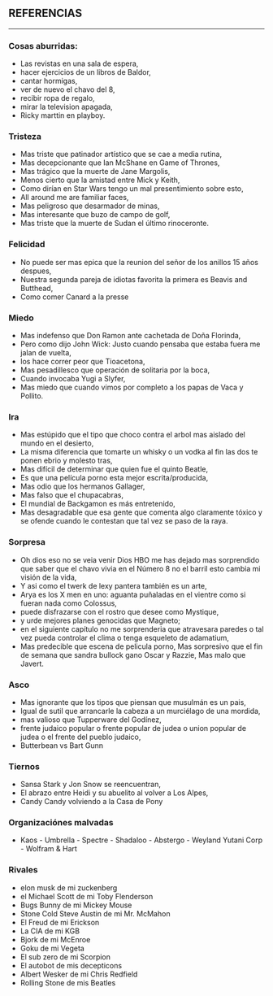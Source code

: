 ## REFERENCIAS
---

### Cosas aburridas:
- Las revistas en una sala de espera, 
- hacer ejercicios de un libros de Baldor, 
- cantar hormigas, 
- ver de nuevo el chavo del 8, 
- recibir ropa de regalo, 
- mirar la television apagada, 
- Ricky marttin en playboy.

### Tristeza
- Mas triste que patinador artístico que se cae a media rutina, 
- Mas decepcionante que Ian McShane en Game of Thrones, 
- Mas trágico que la muerte de Jane Margolis, 
- Menos cierto que la amistad entre Mick y Keith, 
- Como dirían en Star Wars tengo un mal presentimiento sobre esto, 
- All around me are familiar faces, 
- Mas peligroso que desarmador de minas, 
- Mas interesante que buzo de campo de golf, 
- Mas triste que la muerte de Sudan el último rinoceronte.
	
### Felicidad
- No puede ser mas epica que la reunion del señor de los anillos 15 años despues, 
- Nuestra segunda pareja de idiotas favorita la primera es Beavis and Butthead, 
- Como comer Canard a la presse

### Miedo
- Mas indefenso que Don Ramon ante cachetada de Doña Florinda, 
- Pero como dijo John Wick: Justo cuando pensaba que estaba fuera me jalan de vuelta, 
- los hace correr peor que Tioacetona, 
- Mas pesadillesco que operación de solitaria por la boca, 
- Cuando invocaba Yugi a Slyfer, 
- Mas miedo que cuando vimos por completo a los papas de Vaca y Pollito.

### Ira
- Mas estúpido que el tipo que choco contra el arbol mas aislado del mundo en el desierto, 
- La misma diferencia que tomarte un whisky o un vodka al fin las dos te ponen ebrio y molesto tras, 
- Mas difícil de determinar que quien fue el quinto Beatle, 
- Es que una película porno esta mejor escrita/producida, 
- Mas odio que los hermanos Gallager, 
- Mas falso que el chupacabras, 
- El mundial de Backgamon es más entretenido, 
- Mas desagradable que esa gente que comenta algo claramente tóxico y se ofende cuando le contestan que tal vez se paso de la raya.

### Sorpresa
+ Oh dios eso no se veia venir Dios HBO me has dejado mas sorprendido que saber que el chavo vivia en el Número 8 no el barril esto cambia mi visión de la vida, 
+ Y asi como el twerk de lexy pantera también es un arte, 
+ Arya es los X men en uno: aguanta puñaladas en el vientre como si fueran nada como Colossus, 
+ puede disfrazarse con el rostro que desee como Mystique, 
+ y urde mejores planes genocidas que Magneto; 
+ en el siguiente capítulo no me sorprenderia que atravesara paredes o tal vez pueda controlar el clima o tenga esqueleto de adamatium, 
+ Mas predecible que escena de pelicula porno, Mas sorpresivo que el fin de semana que sandra bullock gano Oscar y Razzie, Mas malo que Javert.

### Asco
+ Mas ignorante que los tipos que piensan que musulmán es un pais, 
+ Igual de sutil que arrancarle la cabeza a un murciélago de una mordida, 
+ mas valioso que Tupperware del Godínez, 
+ frente judaico popular o frente popular de judea o union popular de judea o el frente del pueblo judaico, 
+ Butterbean vs Bart Gunn

### Tiernos
+ Sansa Stark y Jon Snow se reencuentran, 
+ El abrazo entre Heidi y su abuelito al volver a Los Alpes, 
+ Candy Candy volviendo a la Casa de Pony

### Organizaciónes malvadas
   -   Kaos
    -   Umbrella
    -   Spectre
    -   Shadaloo
    -   Abstergo
    -   Weyland Yutani Corp
    -   Wolfram & Hart

### Rivales
 - elon musk de mi zuckenberg 
 -   el Michael Scott de mi Toby Flenderson 
 -   Bugs Bunny de mi Mickey Mouse
 -   Stone Cold Steve Austin de mi Mr. McMahon
 -   El Freud de mi Erickson
 -   La CIA de mi KGB
 -   Bjork de mi McEnroe
 -   Goku de mi Vegeta
 -   El sub zero de mi Scorpion
 -   El autobot de mis decepticons 
 -   Albert Wesker de mi Chris Redfield
 -   Rolling Stone de mis Beatles
 
 